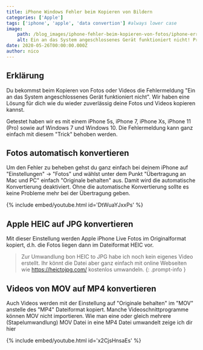 ```yaml
---
title: iPhone Windows Fehler beim Kopieren von Bildern
categories: ['Apple']
tags: ['iphone', 'apple', 'data convertion'] #always lower case
image:
    path: /blog_images/iphone-fehler-beim-kopieren-von-fotos/iphone-error-copy.png
    alt: Ein an das System angeschlossenes Gerät funktioniert nicht! Probleme beim iPhone Bilder sichern mit Windows? Wir zeigen dir wie es geht.
date: 2020-05-26T00:00:00.000Z
author: nico
---
```


## Erklärung

Du bekommst beim Kopieren von Fotos oder Videos die Fehlermeldung "Ein an das System angeschlossenes Gerät funktioniert nicht". Wir haben eine Lösung für dich wie du wieder zuverlässig deine Fotos und Videos kopieren kannst.

Getestet haben wir es mit einem iPhone 5s, iPhone 7, iPhone Xs, iPhone 11 (Pro) sowie auf Windows 7 und Windows 10. Die Fehlermeldung kann ganz einfach mit diesem "Trick" behoben werden.

## Fotos automatisch konvertieren

Um den Fehler zu beheben gehst du ganz einfach bei deinem iPhone auf "Einstellungen" -> "Fotos" und wählst unter dem Punkt "Übertragung an Mac und PC" einfach "Originale behalten" aus. Damit wird die automatische Konvertierung deaktiviert. Ohne die automatische Konvertierung sollte es keine Probleme mehr bei der Übertragung geben.

{% include embed/youtube.html id='DtWuaYJxxPs' %}

## Apple HEIC auf JPG konvertieren

Mit dieser Einstellung werden Apple iPhone Live Fotos im Originalformat kopiert, d.h. die Fotos liegen dann im Dateiformat HEIC vor.

> Zur Umwandlung bon HEIC to JPG habe ich noch kein eigenes Video erstellt. Ihr könnt die Datei aber ganz einfach mit online Webseiten wie https://heictojpg.com/ kostenlos umwandeln.
{: .prompt-info }

## Videos von MOV auf MP4 konvertieren

Auch Videos werden mit der Einstellung auf "Originale behalten" im "MOV" anstelle des "MP4" Dateiformat kopiert. Manche Videoschnittprogramme können MOV nicht importieren. Wie man eine oder gleich mehrere (Stapelumwandlung) MOV Datei in eine MP4 Datei umwandelt zeige ich dir hier

{% include embed/youtube.html id='x2CjsHnsaEs' %}
